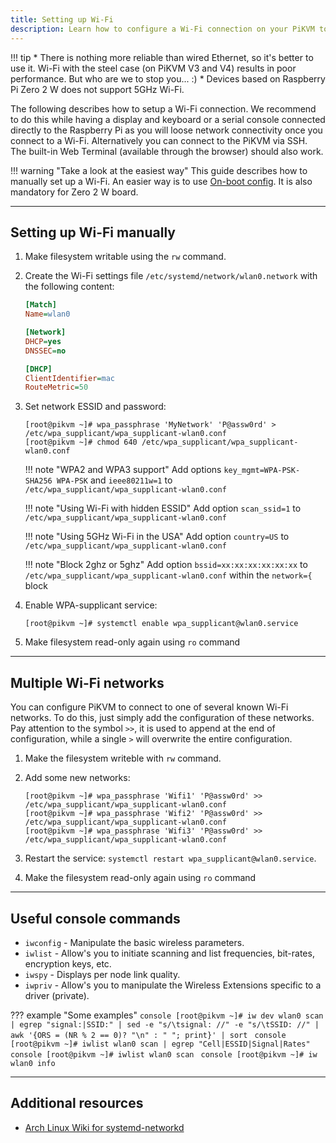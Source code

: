 ```yaml
---
title: Setting up Wi-Fi
description: Learn how to configure a Wi-Fi connection on your PiKVM to one or multiple networks
---
```


!!! tip
    * There is nothing more reliable than wired Ethernet, so it's better to use it. Wi-Fi with the steel case (on PiKVM V3 and V4) results in poor performance. But who are we to stop you... :)
    * Devices based on Raspberry Pi Zero 2 W does not support 5GHz Wi-Fi.

The following describes how to setup a Wi-Fi connection. We recommend to
do this while having a display and keyboard or a serial console
connected directly to the Raspberry Pi as you will loose network
connectivity once you connect to a Wi-Fi. Alternatively you can connect
to the PiKVM via SSH. The built-in Web Terminal (available through the
browser) should also work.

!!! warning "Take a look at the easiest way"
    This guide describes how to manually set up a Wi-Fi. An easier way is to use [On-boot config](on_boot_config.md).
    It is also mandatory for Zero 2 W board.


-----
## Setting up Wi-Fi manually

1. Make filesystem writable using the `rw` command.

2. Create the Wi-Fi settings file `/etc/systemd/network/wlan0.network` with the following content:

    ```ini
    [Match]
    Name=wlan0

    [Network]
    DHCP=yes
    DNSSEC=no

    [DHCP]
    ClientIdentifier=mac
    RouteMetric=50
    ```

3. Set network ESSID and password:

    ```console
    [root@pikvm ~]# wpa_passphrase 'MyNetwork' 'P@assw0rd' > /etc/wpa_supplicant/wpa_supplicant-wlan0.conf
    [root@pikvm ~]# chmod 640 /etc/wpa_supplicant/wpa_supplicant-wlan0.conf
    ```

    !!! note "WPA2 and WPA3 support"
        Add options `key_mgmt=WPA-PSK-SHA256 WPA-PSK` and `ieee80211w=1` to `/etc/wpa_supplicant/wpa_supplicant-wlan0.conf`

    !!! note "Using Wi-Fi with hidden ESSID"
        Add option `scan_ssid=1` to `/etc/wpa_supplicant/wpa_supplicant-wlan0.conf`

    !!! note "Using 5GHz Wi-Fi in the USA"
        Add option `country=US` to `/etc/wpa_supplicant/wpa_supplicant-wlan0.conf`

    !!! note "Block 2ghz or 5ghz"
        Add option `bssid=xx:xx:xx:xx:xx:xx` to `/etc/wpa_supplicant/wpa_supplicant-wlan0.conf` within the `network={` block


5. Enable WPA-supplicant service:

   ```console
   [root@pikvm ~]# systemctl enable wpa_supplicant@wlan0.service
   ```

6. Make filesystem read-only again using `ro` command


-----
## Multiple Wi-Fi networks

You can configure PiKVM to connect to one of several known Wi-Fi networks.
To do this, just simply add the configuration of these networks.
Pay attention to the symbol `>>`, it is used to append at the end of configuration,
while a single `>` will overwrite the entire configuration.

1. Make the filesystem writeble with `rw` command.

2. Add some new networks:

    ```console
    [root@pikvm ~]# wpa_passphrase 'Wifi1' 'P@assw0rd' >> /etc/wpa_supplicant/wpa_supplicant-wlan0.conf
    [root@pikvm ~]# wpa_passphrase 'Wifi2' 'P@assw0rd' >> /etc/wpa_supplicant/wpa_supplicant-wlan0.conf
    [root@pikvm ~]# wpa_passphrase 'Wifi3' 'P@assw0rd' >> /etc/wpa_supplicant/wpa_supplicant-wlan0.conf
    ```

3. Restart the service: `systemctl restart wpa_supplicant@wlan0.service`.

4. Make the filesystem read-only again using `ro` command


-----
## Useful console commands

* `iwconfig` - Manipulate the basic wireless parameters.
* `iwlist` - Allow's you to initiate scanning and list frequencies, bit-rates, encryption keys, etc.
* `iwspy` - Displays per node link quality.
* `iwpriv` - Allow's you to manipulate the Wireless Extensions specific to a driver (private).

??? example "Some examples"
    ```console
    [root@pikvm ~]# iw dev wlan0 scan | egrep "signal:|SSID:" | sed -e "s/\tsignal: //" -e "s/\tSSID: //" | awk '{ORS = (NR % 2 == 0)? "\n" : " "; print}' | sort
    ```
    ```console
    [root@pikvm ~]# iwlist wlan0 scan | egrep "Cell|ESSID|Signal|Rates"
    ```
    ```console
    [root@pikvm ~]# iwlist wlan0 scan
    ```
    ```console
    [root@pikvm ~]# iw wlan0 info
    ```


-----
## Additional resources

* [Arch Linux Wiki for systemd-networkd](https://wiki.archlinux.org/title/systemd-networkd)
